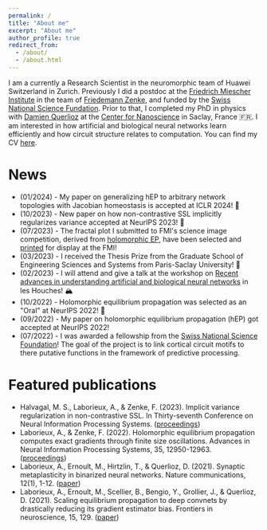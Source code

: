```yaml
---
permalink: /
title: "About me"
excerpt: "About me"
author_profile: true
redirect_from: 
  - /about/
  - /about.html
---
```

I am a currently a Research Scientist in the neuromorphic team of Huawei Switzerland in Zurich.
Previously I did a postdoc at the [Friedrich Miescher Institute](https://fmi.ch) 
in the team of [Friedemann Zenke](https://zenkelab.org), and funded by 
the [Swiss National Science Fundation](https://www.snf.ch/en).
Prior to that, I completed my PhD in physics with 
[Damien Querlioz](https://sites.google.com/site/damienquerlioz/) at the 
[Center for Nanoscience](https://www.c2n.universite-paris-saclay.fr/en/) in 
Saclay, France 🇫🇷.
I am interested in how artificial and biological neural networks learn 
efficiently and how circuit structure relates to computation.
You can find my CV <a href="/files/cv.pdf">here</a>.

# News

  * (01/2024) - My paper on generalizing hEP to arbitrary network topologies with Jacobian homeostasis is accepted at ICLR 2024! 🎉
  * (10/2023) - New paper on how non-contrastive SSL implicitly regularizes variance accepted at NeurIPS 2023! 🎉 
  * (07/2023) - The fractal plot I submitted to FMI's science image competition, derived from [holomorphic EP](https://proceedings.neurips.cc/paper_files/paper/2022/hash/545a114e655f9d25ba0d56ea9a01fc6e-Abstract-Conference.html), have been selected and <a href="/files/science_competition.jpg">printed</a> for display at the FMI!  
  * (03/2023) - I received the Thesis Prize from the Graduate School of Engineering Sciences and Systems from Paris-Saclay University! 🥇
  * (02/2023) - I will attend and give a talk at the workshop on [Recent advances in understanding artificial and biological neural networks](https://statphysneuro.github.io/) in les Houches! 🏔  
  * (10/2022) - Holomorphic equilibrium propagation was selected as an "Oral" at NeurIPS 2022! 🎉  
  * (09/2022) - My paper on holomorphic equilibrium propagation (hEP) got accepted at NeurIPS 2022!
  * (07/2022) - I was awarded a fellowship from the [Swiss National Science Foundation](https://www.snf.ch/en)! The goal of the project is to link cortical circuit motifs to there putative functions in the framework of predictive processing.

# Featured publications

  * Halvagal, M. S., Laborieux, A., & Zenke, F. (2023). Implicit variance regularization in non-contrastive SSL. In Thirty-seventh Conference on Neural Information Processing Systems. ([proceedings](https://openreview.net/forum?id=zMNUNd9zs1))
  * Laborieux, A., & Zenke, F. (2022). Holomorphic equilibrium propagation computes exact gradients through finite size oscillations. Advances in Neural Information Processing Systems, 35, 12950-12963. ([proceedings](https://proceedings.neurips.cc/paper_files/paper/2022/hash/545a114e655f9d25ba0d56ea9a01fc6e-Abstract-Conference.html)) 
  * Laborieux, A., Ernoult, M., Hirtzlin, T., & Querlioz, D. (2021). Synaptic metaplasticity in binarized neural networks. Nature communications, 12(1), 1-12. ([paper](https://www.nature.com/articles/s41467-021-22768-y))
  * Laborieux, A., Ernoult, M., Scellier, B., Bengio, Y., Grollier, J., & Querlioz, D. (2021). Scaling equilibrium propagation to deep convnets by drastically reducing its gradient estimator bias. Frontiers in neuroscience, 15, 129. ([paper](https://www.frontiersin.org/articles/10.3389/fnins.2021.633674/full))
 
